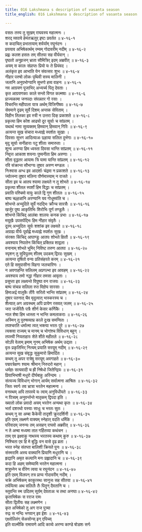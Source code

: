 ```yaml
---
title: 016 Lakshmana s description of vasanta season
title_english: 016 Lakshmana s description of vasanta season

---
```


<div class="audioEmbed"  caption="श्रीराम-हरिसीताराममूर्ति-घनपाठिभ्यां वचनम्" src="https://archive.org/download/Ramayana-recitation-Sriram-harisItArAmamUrti-Ghanapaati-v2/Kanda_3/Kanda_3_ARK-016-Hemantharthu_Varnanam.mp3"></div>

वसतः तस्य तु सुखम् राघवस्य महात्मनः ।  
शरद् व्यपाये हेमंतऋतुर् इष्टः प्रवर्तत ॥ ४-१६-१  
स कदाचित् प्रभातायाम् शर्वर्याम् रघुनंदनः ।  
प्रययाव अभिषेकार्थम् रम्यम् गोदावरीम् नदीम् ॥ ४-१६-२  
प्रह्वः कलश हसतः तम् सीतया सह वीर्यवान् ।  
पृष्ठतो अनुव्रजन् भ्राता सौमित्रिर् इदम् अब्रवीत् ॥ ४-१६-३  
अयम् स कालः संप्राप्तः प्रियो यः ते प्रियंवद ।  
अलंकृत इव आभाति येन संवत्सरः शुभः ॥ ४-१६-४  
नीहार परुषो लोकः पृथिवी सस्य मालिनी ।  
जलानि अनुपभोग्यानि सुभगो हव्य वाहनः ॥ ४-१६-५  
नव आग्रयण पूजाभिर् अभ्यर्च्य पितृ देवताः ।  
कृत आग्रयणकाः काले सन्तो विगत कल्मषाः ॥ ४-१६-६  
प्राज्यकामा जनपदाः संपन्नतर गो रसाः ।  
विचरन्ति महीपाला यात्र अर्थम् विजिगीषवः ॥ ४-१६-७  
सेवमाने दृढम् सूर्ये दिशम् अन्तक सेविताम् ।  
विहीन तिलका इव स्त्री न उत्तरा दिक् प्रकाशते ॥ ४-१६-८  
प्रकृत्या हिम कोश आढ्यो दूर सूर्याः च सांप्रतम् ।  
यथार्थ नामा सुव्यक्तम् हिमवान् हिमवान् गिरिः ॥ ४-१६-९  
अत्यन्त सुख संचारा मध्याह्ने स्पर्शतः सुखाः ।  
दिवसाः सुभग आदित्याअः छ्हाया सलिल दुर्भगाः ॥ ४-१६-१०  
मृदु सूर्याः सनीहाराः पटु शीताः समारुताः ।  
शून्य अरण्या हिम ध्वस्ता दिवसा भान्ति सांप्रतम् ॥ ४-१६-११  
निवृत्त आकाश शयनाः पुष्यनीता हिम अरुणाः ।  
शीता वृद्धतर आयामः त्रि यामा यान्ति सांप्रतम् ॥ ४-१६-१२  
रवि संक्रान्त सौभाग्यः तुषार अरुण मण्डलः ।  
निःश्वास अन्ध इव आदर्शाः चंद्रमा न प्रकाशते ॥ ४-१६-१३  
ज्योत्स्ना तुषार मलिना पौर्णमास्याम् न राजते ।  
सीता इव च आतप श्यामा लक्ष्यते न तु शोभते ॥ ४-१६-१४  
प्रकृत्या शीतल स्पर्शो हिम विद्धाः च सांप्रतम् ।  
प्रवाति पश्चिमो वायुः काले द्वि गुण शीतलः ॥ ४-१६-१५  
बाष्प च्छ्हन्नानि अरण्यानि यव गोधूमवंति च ।  
शोभन्ते अभ्युदिते सूर्ये नदद्भिः क्रौन्च सारसैः ॥ ४-१६-१६  
खर्जूर पुष्प आकृतिभिः शिरोभिः पूर्ण तण्डुलैः ।  
शोभन्ते किंचिद् आलंबाः शालयः कनक प्रभाः ॥ ४-१६-१७  
मयूखैः उपसर्पद्भिः हिम नीहार संवृतैः ।  
दूरम् अभ्युदितः सूर्यः शशांक इव लक्ष्यते ॥ ४-१६-१८  
अग्राह्य वीर्यः पूर्वाह्णे मध्याह्ने स्पर्शतः सुखः ।  
संरक्तः किंचिद् आपाण्डुः आतपः शोभते क्षितौ ॥ ४-१६-१९  
अवश्याय निपातेन किंचित् प्रक्लिन्न शाद्वला ।  
वनानाम् शोभते भूमिर् निविष्ट तरुण आतपा ॥ ४-१६-२०  
स्पृशन् तु सुविपुलम् शीतम् उदकम् द्विरदः सुखम् ।  
अत्यन्त तृषितो वन्यः प्रतिसंहरते करम् ॥ ४-१६-२१  
एते हि समुपासीना विहगा जलचारिणः ।  
न अवगाहन्ति सलिलम् अप्रगल्भा इव आवहम् ॥ ४-१६-२२  
अवश्याय तमो नद्धा नीहार तमसा आवृताः ।  
प्रसुप्ता इव लक्ष्यन्ते विपुष्पा वन राजयः ॥ ४-१६-२३  
बाष्प संचन्न सलिला रुत विज्ञेय सारसाः ।  
हिमाअर्द्र वालुकैः तीरैः सरितो भान्ति सांप्रतम् ॥ ४-१६-२४  
तुषार पतनात् चैव मृदुत्वात् भास्करस्य च ।  
शैत्यात् अग अग्रस्थम् अपि प्रायेण रसवत् जलम् ॥ ४-१६-२५  
जरा जर्जरितैः पत्रैः शीर्ण केसर कर्णिकैः ।  
नाल शेषा हिम ध्वस्ता न भान्ति कमलाकराः ॥ ४-१६-२६  
अस्मिन् तु पुरुषव्याघ्र काले दुःख समन्वितः ।  
तपश्चरति धर्मात्मा त्वत् भक्त्या भरतः पुरे ॥ ४-१६-२७  
त्यक्त्वा राज्यम् च मानम् च भोगांश्च विविधान् बहून् ।  
तपस्वी नियताहारः शेते शीते महीतले ॥ ४-१६-२८  
सोऽपि वेलाम् इमाम् नूनम् अभिषेक अर्थम् उद्यतः ।  
वृतः प्रकृतिभिर् नित्यम् प्रयाति सरयूम् नदीम् ॥ ४-१६-२९  
अत्यन्त सुख संवृद्धः सुकुमारो हिमार्दितः ।  
कथम् तु अपर रात्रेषु सरयूम् अवगाहते ॥ ४-१६-३०  
पद्मपत्रेक्षणः श्यामः श्रीमान् निरुदरो महान् ।  
धर्मज्ञः सत्यवादी च ह्री निषेधो जितेन्द्रियः ॥ ४-१६-३१  
प्रियाभिभाषी मधुरो दीर्घबाहुः अरिन्दमः ।  
संत्यज्य विविधान् भोगान् आर्यम् सर्वात्मना आश्रितः ॥ ४-१६-३२  
जितः स्वर्गः तव भ्रात्रा भरतेन महात्मना ।  
वनस्थम् अपि तापस्ये यः त्वाम् अनुविधीयते ॥ ४-१६-३३  
न पित्र्यम् अनुवर्न्तन्ते मातृकम् द्विपदा इति ।  
ख्यातो लोक प्रवादो अयम् भरतेन अन्यथा कृतः ॥ ४-१६-३४  
भर्ता दशरथो यस्याः साधुः च भरतः सुतः ।  
कथम् नु सा अम्बा कैकेयी तादृशी क्रूरदर्शिनी ॥ ४-१६-३५  
इति एवम् लक्ष्मणे वाक्यम् स्नेहात् वदति धर्मिके ।  
परिवादम् जनन्यः तम् असहन् राघवो अब्रवीत् ॥ ४-१६-३६  
न ते अम्बा मध्यमा तात गर्हितव्या कथंचन ।  
ताम् एव इक्ष्वाकु नाथस्य भरतस्य कथाम् कुरु ॥ ४-१६-३७  
निश्चिता एव हि मे बुद्धिः वन वासे दृढ व्रता ।  
भरत स्नेह संतप्ता बालिशी क्रियते पुनः ॥ ४-१६-३८  
संस्मरामि अस्य वाक्यानि प्रियाणि मधुराणि च ।  
हृद्यानि अमृत कल्पानि मनः प्रह्लादानि च ॥ ४-१६-३९  
कदा हि अहम् समेष्यामि भरतेन महात्मना ।  
शत्रुघ्नेन च वीरेण त्वया च रघुनंदन ॥ ४-१६-४०  
इति एवम् विलपन् तत्र प्राप्य गोदावरीम् नदीम् ।  
चक्रे अभिषेकम् काकुत्स्थः सानुजः सह सीतया ॥ ४-१६-४१  
तर्पयित्वा अथ सलिलैः तैः पितॄन् दैवतानि च ।  
स्तुवन्ति स्म उदितम् सूर्यम् देवताअः च तथा अनघाः॥ ४-१६-४२  
कृताभिषेकः स रराज रामः  
सीता द्वितीयः सह लक्ष्मणेन ।  
कृत अभिषेको तु अग राज पुत्र्या  
रुद्रः स नन्दिः भगवान् इव ईशः ॥ ४-१६-४३  
एक्ष्तोल्लिंग् सेअसोन्स् इन् एपिच्स्  
इति वाल्मीकि रामायणे आदि काव्ये अरण्य काण्डे षोडशः सर्गः